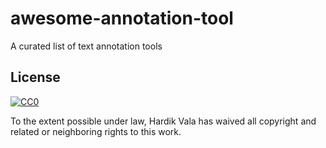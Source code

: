 # awesome-annotation-tool
A curated list of text annotation tools

## License

[![CC0](https://licensebuttons.net/p/zero/1.0/88x31.png)](http://creativecommons.org/publicdomain/zero/1.0/)

To the extent possible under law, Hardik Vala has waived all copyright and related or neighboring rights to this work.
